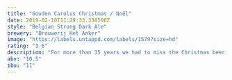 ```yaml
---
title: "Gouden Carolus Christmas / Noël"
date: 2019-02-10T11:29:33.338596Z
style: "Belgian Strong Dark Ale"
brewery: "Brouwerij Het Anker"
image: "https://labels.untappd.com/labels/1579?size=hd"
rating: "3.6"
description: "For more than 35 years we had to miss the Christmas beer but in 2002 the tradition was restored with Gouden Carolus Christmas. It’s a strong, dark ruby red beer with character and contains an alcohol percentage of 10.5 % alc.vol. Brewed in August, the beer rests a few months to reach an optimal balance. Three kinds of hops and 6 different kinds of herbs and spices define the rich taste of this Christmas beer. Top-class!"
abv: "10.5"
ibu: "11"
---
```

